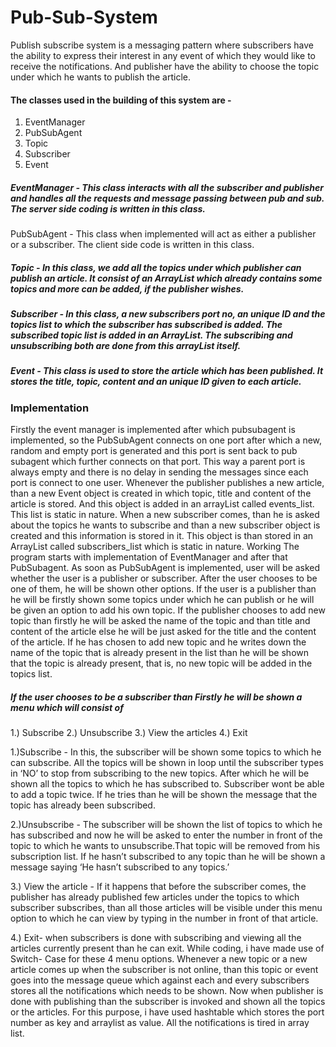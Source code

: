 # Pub-Sub-System

Publish subscribe system is a messaging pattern where subscribers have the ability to express their interest in any event of which they would like to receive the notifications. And publisher have the ability to choose the topic under which he wants to publish the article.

#### The classes used in the building of this system are - 
1. EventManager
2. PubSubAgent
3. Topic
4. Subscriber 
5. Event

##### EventManager - This class interacts with all the subscriber and publisher and handles all the requests and message passing between pub and sub. The server side coding is written in this class.
PubSubAgent - This class when implemented will act as either a publisher or a subscriber. The client side code is written in this class.

##### Topic - In this class, we add all the topics under which publisher can publish an article. It consist of an ArrayList which already contains some topics and more can be added, if the publisher wishes.

##### Subscriber - In this class, a new subscribers port no, an unique ID and the topics list to which the subscriber has subscribed is added. The subscribed topic list is added in an ArrayList. The subscribing and unsubscribing both are done from this arrayList itself.

##### Event - This class is used to store the article which has been published. It stores the title, topic, content and an unique ID given to each article.

### Implementation

Firstly the event manager is implemented after which pubsubagent is implemented, so the PubSubAgent connects on one port after which a new, random and empty port is generated and this port is sent back to pub subagent which further connects on that port. This way a parent port is always empty and there is no delay in sending the messages since each port is connect to one user.
Whenever the publisher publishes a new article, than a new Event object is created in which topic, title and content of the article is stored. And this object is added in an arrayList called events_list. This list is static in nature.
When a new subscriber comes, than he is asked about the topics he wants to subscribe and than a new subscriber object is created and this information is stored in it. This object is than stored in an ArrayList called subscribers_list which is static in nature.
Working
The program starts with implementation of EventManager and after that PubSubagent. As soon as PubSubAgent is implemented, user will be asked whether the user is a publisher or subscriber. After the user chooses to be one of them, he will be shown other options.
If the user is a publisher than he will be firstly shown some topics under which he can publish or he will be given an option to add his own topic. If the publisher chooses to add new topic than firstly he will be asked the name of the topic and than title and content of the article else he will be just asked for the title and the content of the article. If he has chosen to add new topic and he writes down the name of the topic that is already present in the list than he will be shown that the topic is already present, that is, no new topic will be added in the topics list.

##### If the user chooses to be a subscriber than Firstly he will be shown a menu which will consist of
1.) Subscribe
2.) Unsubscribe
3.) View the articles 
4.) Exit
  
1.)Subscribe - In this, the subscriber will be shown some topics to which he can subscribe. All the topics will be shown in loop until the subscriber types in ‘NO’ to stop from subscribing to the new topics. After which he will be shown all the topics to which he has subscribed to. Subscriber wont be able to add a topic twice. If he tries than he will be shown the message that the topic has already been subscribed.

2.)Unsubscribe - The subscriber will be shown the list of topics to which he has subscribed and now he will be asked to enter the number in front of the topic to which he wants to unsubscribe.That topic will be removed from his subscription list. If he hasn’t subscribed to any topic than he will be shown a message saying ‘He hasn’t subscribed to any topics.’

3.) View the article - If it happens that before the subscriber comes, the publisher has already published few articles under the topics to which subscriber subscribes, than all those articles will be visible under this menu option to which he can view by typing in the number in front of that article.

4.) Exit- when subscribers is done with subscribing and viewing all the articles currently present than he can exit.
While coding, i have made use of Switch- Case for these 4 menu options.
Whenever a new topic or a new article comes up when the subscriber is not online, than this topic or event goes into the message queue which against each and every subscribers stores all the notifications which needs to be shown. Now when publisher is done with publishing than the subscriber is invoked and shown all the topics or the articles. For this purpose, i have used hashtable which stores the port number as key and arraylist as value. All the notifications is tired in array list.
